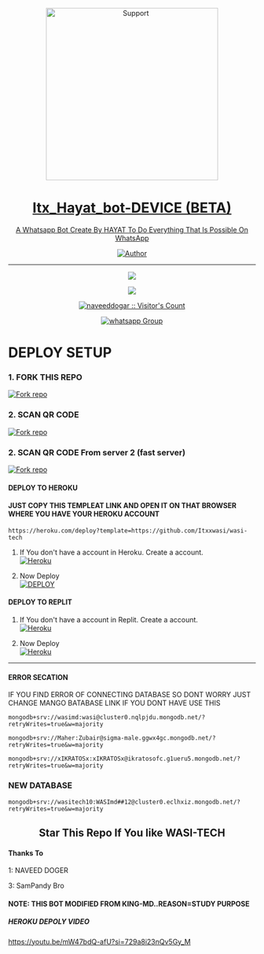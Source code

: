 </p>
<p align="center">
  <a href="https://chat.whatsapp.com/JgKjY66ujNpEAmd6uKq4fc">
    <img alt=Support height="350" src="https://telegra.ph/file/0e3ceca721a6e277dbb61.jpg"> 
    </p>
<h1 align="center">    Itx_Hayat_bot-DEVICE (BETA)
</h1>
<p align="center"> 
  
<p align="center"> A Whatsapp Bot Create By HAYAT To Do Everything That Is Possible On WhatsApp
 
  </a>
</p>
<p align="center">
<a href="https://github.com/itxxwasi"><img title="Author" src="https://img.shields.io/badge/Hayat-MULTI_DEVICE-green?style=for-the-badge&logo=github"></a>
<p/>



---  

</p>


   <p align="center">
  <a href="https://github.com/MalakHaroon/Itx_Hayat_Bot">
    <img src="https://img.shields.io/github/forks/itxxwasi/wasi-tech?label=Fork&style=social">
  <p align="center"> 
  <a href="https://github.com/MalakHaroon/Itx_Hayat_Bot">
    <img src="https://img.shields.io/github/stars/itxxwasi/wasi-tech?style=social">
      
  
 

</p>
<p align="center"><img src="https://profile-counter.glitch.me/{naveeddogar}/count.svg" alt="naveeddogar :: Visitor's Count" /></p>
<p align="center">
 <a href="https://chat.whatsapp.com/IcqWhTW0vgw4A4N1IPA03J" target="_blank">
    <img alt="whatsapp Group" src="https://img.shields.io/badge/ Whatsapp Support Group -25D366?style=for-the-badge&logo=whatsapp&logoColor=white" />
  </a>
</p>



# DEPLOY SETUP


### 1. FORK THIS REPO
<a href='https://github.com/itxxwasi/wasi-tech/fork' target="_blank"><img alt='Fork repo' src='https://img.shields.io/badge/Fork This Repo-black?style=for-the-badge&logo=git&logoColor=white'/></a>

### 2. SCAN QR CODE
<a href='https://replit.com/@Itxxwasi/WASI-TECH-1' target="_blank"><img alt='Fork repo' src='https://img.shields.io/badge/Scan Qr code-black?style=for-the-badge&logo=opencv&logoColor=white'/></a>
### 2. SCAN QR CODE From server 2 (fast server)
<a href='https://replit.com/@rashharoon49/ItxHayatBot?v=1' target="_bla"><img alt='Fork repo' src='https://img.shields.io/badge/Scan Qr code(2)-black?style=for-the-badge&logo=opencv&logoColor=white'/></a>



#### DEPLOY TO HEROKU 

#### JUST COPY THIS TEMPLEAT LINK AND OPEN IT ON THAT BROWSER WHERE YOU HAVE YOUR HEROKU ACCOUNT
```
https://heroku.com/deploy?template=https://github.com/Itxxwasi/wasi-tech
```
1. If You don't have a account in Heroku. Create a account.
    <br>
<a href='https://signup.heroku.com/' target="_blank"><img alt='Heroku' src='https://img.shields.io/badge/-Create-black?style=for-the-badge&logo=heroku&logoColor=white'/></a>

2. Now Deploy
    <br>
<a href='https://heroku.com/deploy' target="_blank"><img alt='DEPLOY' src='https://img.shields.io/badge/-DEPLOY-black?style=for-the-badge&logo=heroku&logoColor=white'/></a>


#### DEPLOY TO REPLIT

1. If You don't have a account in Replit. Create a account.
    <br>
<a href='https://replit.com/' target="_blank"><img alt='Heroku' src='https://img.shields.io/badge/-Create-black?style=for-the-badge&logo=replit&logoColor=white'/></a>

2. Now Deploy
    <br>
<a href='https://replit.com/github/itxxwasi/wasi-tech' target="_blank"><img alt='Heroku' src='https://img.shields.io/badge/-Deploy-black?style=for-the-badge&logo=replit&logoColor=white'/></a>

---
#### ERROR SECATION
IF YOU FIND ERROR OF CONNECTING DATABASE SO DONT WORRY JUST CHANGE MANGO BATABASE LINK IF YOU DONT HAVE USE THIS
```
mongodb+srv://wasimd:wasi@cluster0.nqlpjdu.mongodb.net/?retryWrites=true&w=majority
```
```
mongodb+srv://Maher:Zubair@sigma-male.ggwx4gc.mongodb.net/?retryWrites=true&w=majority
```
```
mongodb+srv://xIKRATOSx:xIKRATOSx@ikratosofc.g1ueru5.mongodb.net/?retryWrites=true&w=majority
```
### NEW DATABASE 
```
mongodb+srv://wasitech10:WASImd##12@cluster0.eclhxiz.mongodb.net/?retryWrites=true&w=majority
```


<h2 align="center"> Star This Repo If You like WASI-TECH
  
  
  #### Thanks To 

1: NAVEED DOGER 

3: SamPandy Bro

#### NOTE: THIS BOT MODIFIED FROM KING-MD..REASON=STUDY PURPOSE



##### HEROKU DEPOLY VIDEO
https://youtu.be/mW47bdQ-afU?si=729a8i23nQv5Gy_M
